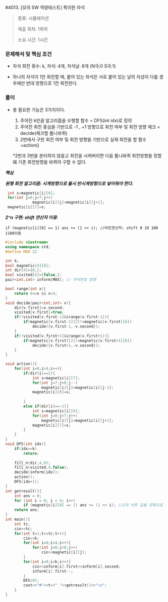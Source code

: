 #4013. [모의 SW 역량테스트] 특이한 자석

> [문제]: https://swexpertacademy.com/main/code/problem/problemDetail.do?contestProbId=AWIeV9sKkcoDFAVH
>
> 종류: 시뮬레이션 
>
> 제출 회차: 1회차
>
> 소요 시간: 1시간

### 문제해석 및 핵심 조건

- 자석 회전 횟수: k, 자석: 4개, 자석날: 8개 (N극:0 S극:1)

- 하나의 자석이 1칸 회전할 때, 붙어 있는 좌석은 서로 붙어 있는 날의 자성이 다를 경우에만 반대 방향으로 1칸 회전한다.



### 풀이

- 총 필요한 기능은 3가지이다.

  1. 주어진 k만큼 알고리즘을 수행할 함수 = DFS(int idx)로 정의
  2. 주어진  회전 중심을 기반으로 -1 , +1 방향으로 회전 여부 및 회전 방향 체크 = decide(체크할 톱니바퀴)
  3. 2번에서 구한 회전 여부 및 회전 방향을 기반으로 실제 회전을 할 함수 =action()

  *2번과 3번을 분리하지 않을고 회전을 시켜버리면 다음 톱니바퀴 회전방향을 정할 떄 기존 회전방향을 바뀌어 구할 수 없다.

***핵심***

***원형 회전 알고리즘: 시계방향으로 돌시 반시계방향으로 넣어줘야 한다.***

``` c++
 int s=magnetic[i][0];
 for(int j=0;j<7;j++)
 			magnetic[i][j]=magnetic[i][j+1];
 magnetic[i][7]=s;
```

***2^n 구현: shift 연산자 이용***:

```
if (magnetic[i][0] == 1) ans += (1 << i); //비트연산자: shift 0 10 100 1100이동
```



``` c++
#include <iostream>
using namespace std;
#define MAX 22

int k;
bool magnetic[4][8];
int dir[4]={0,};
bool visited[4]={false,};
pair<int,int> inform[MAX]; // 자석번호 방향

bool range(int x){
    return 0<=x && x<4;
}
void decide(pair<int,int> v){
    dir[v.first]=v.second;
    visited[v.first]=true;
    if(!visited[v.first-1]&&range(v.first-1)){
        if(magnetic[v.first-1][2]!=magnetic[v.first][6])
            decide({v.first-1,-v.second});
    }
    if(!visited[v.first+1]&&range(v.first+1)){
        if(magnetic[v.first][2]!=magnetic[v.first+1][6])
            decide({v.first+1,-v.second});
    }
}

void action(){
    for(int i=0;i<4;i++){
        if(dir[i]==1){
            int s=magnetic[i][7];
            for(int j=7;j>0;j--)
                magnetic[i][j]=magnetic[i][j-1];
            magnetic[i][0]=s;
            
        }
        else if(dir[i]==-1){
            int s=magnetic[i][0];
            for(int j=0;j<7;j++)
                magnetic[i][j]=magnetic[i][j+1];
            magnetic[i][7]=s;
        }
    }
}
void DFS(int idx){
    if(idx>=k)
        return;
    
    fill_n(dir,4,0);
    fill_n(visited,4,false);
    decide(inform[idx]);
    action();
    DFS(idx+1);
}
int getresult(){
    int ans = 0;
    for (int i = 0; i < 4; i++)
        if (magnetic[i][0] == 1) ans += (1 << i); //1의 비트 값을 왼쪽으로 i번 이동
    return ans;
}
int main(){
    int tc;
    cin>>tc;
    for(int t=1;t<=tc;t++){
        cin>>k;
        for(int i=0;i<4;i++){
            for(int j=0;j<8;j++)
                cin>>magnetic[i][j];
        }
        for(int i=0;i<k;i++){
            cin>>inform[i].first>>inform[i].second;
            inform[i].first--;
        }
        DFS(0);
        cout<<"#"<<t<<" "<<getresult()<<"\n";
    }
}
```

